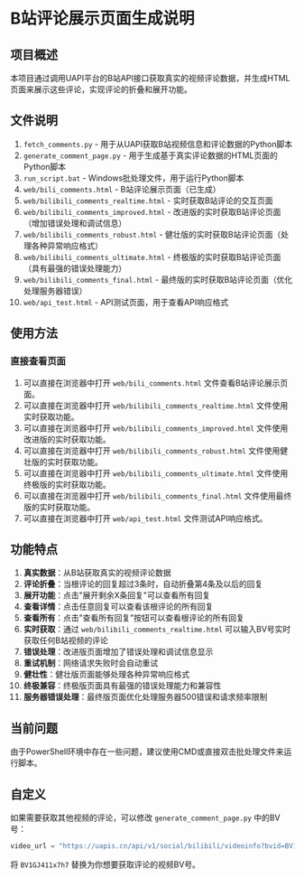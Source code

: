# B站评论展示页面生成说明

## 项目概述
本项目通过调用UAPI平台的B站API接口获取真实的视频评论数据，并生成HTML页面来展示这些评论，实现评论的折叠和展开功能。

## 文件说明
1. `fetch_comments.py` - 用于从UAPI获取B站视频信息和评论数据的Python脚本
2. `generate_comment_page.py` - 用于生成基于真实评论数据的HTML页面的Python脚本
3. `run_script.bat` - Windows批处理文件，用于运行Python脚本
4. `web/bili_comments.html` - B站评论展示页面（已生成）
5. `web/bilibili_comments_realtime.html` - 实时获取B站评论的交互页面
6. `web/bilibili_comments_improved.html` - 改进版的实时获取B站评论页面（增加错误处理和调试信息）
7. `web/bilibili_comments_robust.html` - 健壮版的实时获取B站评论页面（处理各种异常响应格式）
8. `web/bilibili_comments_ultimate.html` - 终极版的实时获取B站评论页面（具有最强的错误处理能力）
9. `web/bilibili_comments_final.html` - 最终版的实时获取B站评论页面（优化处理服务器错误）
10. `web/api_test.html` - API测试页面，用于查看API响应格式

## 使用方法

### 直接查看页面
1. 可以直接在浏览器中打开 `web/bili_comments.html` 文件查看B站评论展示页面。
2. 可以直接在浏览器中打开 `web/bilibili_comments_realtime.html` 文件使用实时获取功能。
3. 可以直接在浏览器中打开 `web/bilibili_comments_improved.html` 文件使用改进版的实时获取功能。
4. 可以直接在浏览器中打开 `web/bilibili_comments_robust.html` 文件使用健壮版的实时获取功能。
5. 可以直接在浏览器中打开 `web/bilibili_comments_ultimate.html` 文件使用终极版的实时获取功能。
6. 可以直接在浏览器中打开 `web/bilibili_comments_final.html` 文件使用最终版的实时获取功能。
7. 可以直接在浏览器中打开 `web/api_test.html` 文件测试API响应格式。

## 功能特点
1. **真实数据**：从B站获取真实的视频评论数据
2. **评论折叠**：当根评论的回复超过3条时，自动折叠第4条及以后的回复
3. **展开功能**：点击"展开剩余X条回复"可以查看所有回复
4. **查看详情**：点击任意回复可以查看该根评论的所有回复
5. **查看所有**：点击"查看所有回复"按钮可以查看根评论的所有回复
6. **实时获取**：通过 `web/bilibili_comments_realtime.html` 可以输入BV号实时获取任何B站视频的评论
7. **错误处理**：改进版页面增加了错误处理和调试信息显示
8. **重试机制**：网络请求失败时会自动重试
9. **健壮性**：健壮版页面能够处理各种异常响应格式
10. **终极兼容**：终极版页面具有最强的错误处理能力和兼容性
11. **服务器错误处理**：最终版页面优化处理服务器500错误和请求频率限制

## 当前问题
由于PowerShell环境中存在一些问题，建议使用CMD或直接双击批处理文件来运行脚本。

## 自定义
如果需要获取其他视频的评论，可以修改 `generate_comment_page.py` 中的BV号：
```python
video_url = "https://uapis.cn/api/v1/social/bilibili/videoinfo?bvid=BV1GJ411x7h7"
```

将 `BV1GJ411x7h7` 替换为你想要获取评论的视频BV号。
